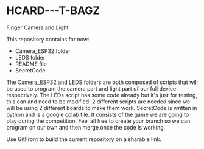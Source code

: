 # HCARD---T-BAGZ
Finger Camera and Light

This repository contains for now:
- Camera_ESP32 folder
- LEDS folder
- README file
- SecretCode

The Camera_ESP32 and LEDS folders are both composed of scripts that will be used to program the camera part and light part of our full device respectively. The LEDs script has some code already but it's just for testing, this can and need to be modified.
2 different scripts are needed since we will be using 2 different boards to make them work.
SecretCode is written in python and is a google colab file. It consists of the game we are going to play during the competition.
Feel all free to create your branch so we can program on our own and then merge once the code is working.


Use GitFront to build the current repository on a sharable link.
